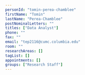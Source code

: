 ```yaml
---
personId: "tomin-perea-chamblee"
firstName: "Tomin"
lastName: "Perea-Chamblee"
postNominalLetters: ""
titles: ["Data Analyst"]
phone: ""
fax: ""
email: "tep2116@cumc.columbia.edu"
room: ""
researchAreas: []
tagList: []
appointments: []
groups: ["Research Staff"]
---
```

